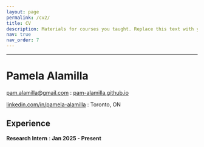 ```yaml
---
layout: page
permalink: /cv2/
title: CV
description: Materials for courses you taught. Replace this text with your description.
nav: true
nav_order: 7
---
```

---

# Pamela Alamilla

<span class="iconify" data-icon="tabler:mail"></span> [pam.alamilla@gmail.com](mailto:pam.alamilla@gmail.com)
  : <span class="iconify" data-icon="charm:person"></span> [pam-alamilla.github.io](https://pam-alamilla.github.io/)

<span class="iconify" data-icon="tabler:brand-linkedin"></span> [linkedin.com/in/pamela-alamilla](https://linkedin.com/in/pamela-alamilla/)
  : <span class="iconify" data-icon="ic:outline-location-on"></span> Toronto, ON

## Experience

**Research Intern**
  : **Jan 2025 - Present**
